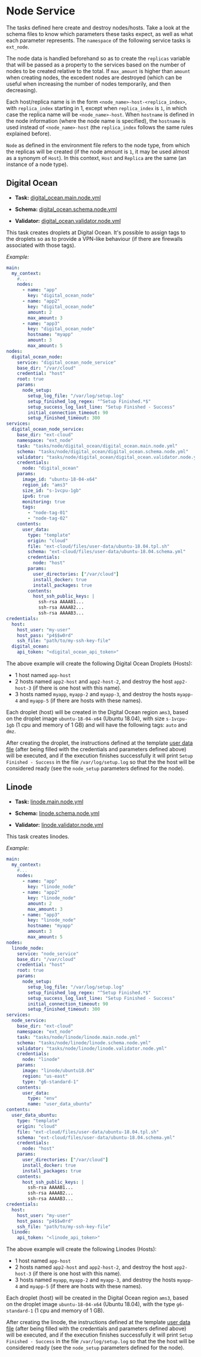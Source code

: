 # Node Service

The tasks defined here create and destroy nodes/hosts. Take a look at the schema files to know which parameters these tasks expect, as well as what each parameter represents. The `namespace` of the following service tasks is `ext_node`.

The node data is handled beforehand so as to create the `replicas` variable that will be passed as a property to the services based on the number of nodes to be created relative to the total. If `max_amount` is higher than `amount` when creating nodes, the excedent nodes are destroyed (which can be useful when increasing the number of nodes temporarily, and then decreasing).

Each host/replica name is in the form `<node_name>-host-<replica_index>`, with `replica_index` starting in 1, except when `replica_index` is `1`, in which case the replica name will be `<node_name>-host`. When `hostname` is defined in the node information (where the node name is specified), the `hostname` is used instead of `<node_name>-host` (the `replica_index` follows the same rules explained before).

`Node` as defined in the environment file refers to the node type, from which the replicas will be created (if the node amount is `1`, it may be used almost as a synonym of `Host`). In this context, `Host` and `Replica` are the same (an instance of a node type).

## Digital Ocean

- **Task:** [digital_ocean.main.node.yml](digital_ocean/digital_ocean.main.node.yml)

- **Schema:** [digital_ocean.schema.node.yml](digital_ocean/digital_ocean.schema.node.yml)

- **Validator:** [digital_ocean.validator.node.yml](digital_ocean/digital_ocean.validator.node.yml)

This task creates droplets at Digital Ocean. It's possible to assign tags to the droplets so as to provide a VPN-like behaviour (if there are firewalls associated with those tags).

_Example:_

```yaml
main:
  my_context:
    #...
    nodes:
      - name: "app"
        key: "digital_ocean_node"
      - name: "app2"
        key: "digital_ocean_node"
        amount: 2
        max_amount: 3
      - name: "app3"
        key: "digital_ocean_node"
        hostname: "myapp"
        amount: 3
        max_amount: 5
nodes:
  digital_ocean_node:
    service: "digital_ocean_node_service"
    base_dir: "/var/cloud"
    credential: "host"
    root: true
    params:
      node_setup:
        setup_log_file: "/var/log/setup.log"
        setup_finished_log_regex: "^Setup Finished.*$"
        setup_success_log_last_line: "Setup Finished - Success"
        initial_connection_timeout: 90
        setup_finished_timeout: 300
services:
  digital_ocean_node_service:
    base_dir: "ext-cloud"
    namespace: "ext_node"
    task: "tasks/node/digital_ocean/digital_ocean.main.node.yml"
    schema: "tasks/node/digital_ocean/digital_ocean.schema.node.yml"
    validator: "tasks/node/digital_ocean/digital_ocean.validator.node.yml"
    credentials:
      node: "digital_ocean"
    params:
      image_id: "ubuntu-18-04-x64"
      region_id: "ams3"
      size_id: "s-1vcpu-1gb"
      ipv6: true
      monitoring: true
      tags:
        - "node-tag-01"
        - "node-tag-02"
    contents:
      user_data:
        type: "template"
        origin: "cloud"
        file: "ext-cloud/files/user-data/ubuntu-18.04.tpl.sh"
        schema: "ext-cloud/files/user-data/ubuntu-18.04.schema.yml"
        credentials:
          node: "host"
        params:
          user_directories: ["/var/cloud"]
          install_docker: true
          install_packages: true
        contents:
          host_ssh_public_keys: |
            ssh-rsa AAAAB1...
            ssh-rsa AAAAB2...
            ssh-rsa AAAAB3...
credentials:
  host:
    host_user: "my-user"
    host_pass: "p4$$w0rd"
    ssh_file: "path/to/my-ssh-key-file"
  digital_ocean:
    api_token: "<digital_ocean_api_token>"
```

The above example will create the following Digital Ocean Droplets (Hosts):

- 1 host named `app-host`
- 2 hosts named `app2-host` and `app2-host-2`, and destroy the host `app2-host-3` (if there is one host with this name).
- 3 hosts named `myapp`, `myapp-2` and `myapp-3`, and destroy the hosts `myapp-4` and `myapp-5` (if there are hosts with these names).

Each droplet (host) will be created in the Digital Ocean region `ams3`, based on the droplet image `ubuntu-18-04-x64` (Ubuntu 18.04), with size `s-1vcpu-1gb` (1 cpu and memory of 1 GB) and will have the following tags: `auto` and `dmz`.

After creating the droplet, the instructions defined at the template [user data file](../../files/user-data/ubuntu-18.04.tpl.sh) (after being filled with the credentials and parameters defined above) will be executed, and if the execution finishes successfully it will print `Setup Finished - Success` in the file `/var/log/setup.log` so that the the host will be considered ready (see the `node_setup` parameters defined for the node).

## Linode

- **Task:** [linode.main.node.yml](linode/linode.main.node.yml)

- **Schema:** [linode.schema.node.yml](linode/linode.schema.node.yml)

- **Validator:** [linode.validator.node.yml](linode/linode.validator.node.yml)

This task creates linodes.

_Example:_

```yaml
main:
  my_context:
    #...
    nodes:
      - name: "app"
        key: "linode_node"
      - name: "app2"
        key: "linode_node"
        amount: 2
        max_amount: 3
      - name: "app3"
        key: "linode_node"
        hostname: "myapp"
        amount: 3
        max_amount: 5
nodes:
  linode_node:
    service: "node_service"
    base_dir: "/var/cloud"
    credential: "host"
    root: true
    params:
      node_setup:
        setup_log_file: "/var/log/setup.log"
        setup_finished_log_regex: "^Setup Finished.*$"
        setup_success_log_last_line: "Setup Finished - Success"
        initial_connection_timeout: 90
        setup_finished_timeout: 300
services:
  node_service:
    base_dir: "ext-cloud"
    namespace: "ext_node"
    task: "tasks/node/linode/linode.main.node.yml"
    schema: "tasks/node/linode/linode.schema.node.yml"
    validator: "tasks/node/linode/linode.validator.node.yml"
    credentials:
      node: "linode"
    params:
      image: "linode/ubuntu18.04"
      region: "us-east"
      type: "g6-standard-1"
    contents:
      user_data:
        type: "env"
        name: "user_data_ubuntu"
contents:
  user_data_ubuntu:
    type: "template"
    origin: "cloud"
    file: "ext-cloud/files/user-data/ubuntu-18.04.tpl.sh"
    schema: "ext-cloud/files/user-data/ubuntu-18.04.schema.yml"
    credentials:
      node: "host"
    params:
      user_directories: ["/var/cloud"]
      install_docker: true
      install_packages: true
    contents:
      host_ssh_public_keys: |
        ssh-rsa AAAAB1...
        ssh-rsa AAAAB2...
        ssh-rsa AAAAB3...
credentials:
  host:
    host_user: "my-user"
    host_pass: "p4$$w0rd"
    ssh_file: "path/to/my-ssh-key-file"
  linode:
    api_token: "<linode_api_token>"
```

The above example will create the following Linodes (Hosts):

- 1 host named `app-host`
- 2 hosts named `app2-host` and `app2-host-2`, and destroy the host `app2-host-3` (if there is one host with this name).
- 3 hosts named `myapp`, `myapp-2` and `myapp-3`, and destroy the hosts `myapp-4` and `myapp-5` (if there are hosts with these names).

Each droplet (host) will be created in the Digital Ocean region `ams3`, based on the droplet image `ubuntu-18-04-x64` (Ubuntu 18.04), with the type `g6-standard-1` (1 cpu and memory of 1 GB).

After creating the linode, the instructions defined at the template [user data file](../../files/user-data/ubuntu-18.04.tpl.sh) (after being filled with the credentials and parameters defined above) will be executed, and if the execution finishes successfully it will print `Setup Finished - Success` in the file `/var/log/setup.log` so that the the host will be considered ready (see the `node_setup` parameters defined for the node).
